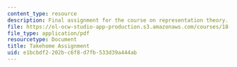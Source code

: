 ```yaml
---
content_type: resource
description: Final assignment for the course on representation theory.
file: https://ol-ocw-studio-app-production.s3.amazonaws.com/courses/18-712-introduction-to-representation-theory-fall-2010/e1bcbdf2202bc6f8d7fb533d39a444ab_MIT18_712F10_712tk.pdf
file_type: application/pdf
resourcetype: Document
title: Takehome Assignment
uid: e1bcbdf2-202b-c6f8-d7fb-533d39a444ab
---
```

